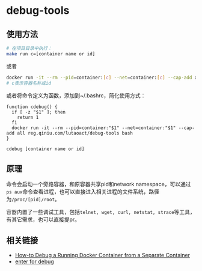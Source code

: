 # debug-tools

## 使用方法

```bash
# 在项目目录中执行：
make run c=[container name or id]
```

或者

```bash
docker run -it --rm --pid=container:[c] --net=container:[c] --cap-add all reg.qiniu.com/lutaoact/debug-tools bash
# c表示容器名称或id
```

或者将命令定义为函数，添加到~/.bashrc，简化使用方式：

```
function cdebug() {
  if [ -z "$1" ]; then
    return 1
  fi
  docker run -it --rm --pid=container:"$1" --net=container:"$1" --cap-add all reg.qiniu.com/lutaoact/debug-tools bash
}

cdebug [container name or id]
```

## 原理

命令会启动一个旁路容器，和原容器共享pid和network namespace，可以通过`ps aux`命令查看进程，也可以直接进入相关进程的文件系统，路径为`/proc/[pid]/root`。

容器内置了一些调试工具，包括`telnet, wget, curl, netstat, strace`等工具，有其它需求，也可以直接提pr。

## 相关链接

* [How-to Debug a Running Docker Container from a Separate Container](https://medium.com/@rothgar/how-to-debug-a-running-docker-container-from-a-separate-container-983f11740dc6)
* [enter for debug](https://gist.github.com/justincormack/f2444fbdf210b05d4f7baabe6fcd219a)
